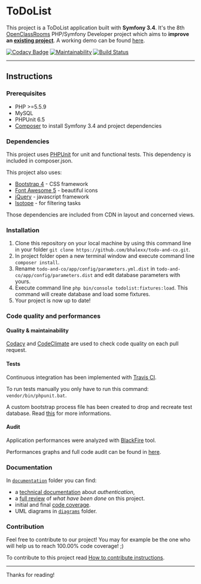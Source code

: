 ToDoList
========

This project is a ToDoList application built with **Symfony 3.4**. It's the 8th [OpenClassRooms][1] PHP/Symfony Developer project which aims to **improve an [existing project][2]**. A working demo can be found [here][3].

[![Codacy Badge](https://api.codacy.com/project/badge/Grade/f8298a5cef654259b15c9e8abc6b14bf)](https://www.codacy.com/app/bhalexx/todo-and-co?utm_source=github.com&amp;utm_medium=referral&amp;utm_content=bhalexx/todo-and-co&amp;utm_campaign=Badge_Grade)
[![Maintainability](https://api.codeclimate.com/v1/badges/27589e36ac087f3c6f98/maintainability)](https://codeclimate.com/github/bhalexx/todo-and-co/maintainability)
[![Build Status](https://travis-ci.org/bhalexx/todo-and-co.svg?branch=master)](https://travis-ci.org/bhalexx/todo-and-co)

---

Instructions
-------------------

### Prerequisites
- PHP >=5.5.9
- MySQL
- PHPUnit 6.5
- [Composer][4] to install Symfony 3.4 and project dependencies

### Dependencies
This project uses [PHPUnit][5] for unit and functional tests. This dependency is included in composer.json.

This project also uses:
- [Bootstrap 4][6] - CSS framework
- [Font Awesome 5][7] - beautiful icons
- [jQuery][8] - javascript framework
- [Isotope][9] - for filtering tasks

Those dependencies are included from CDN in layout and concerned views.

### Installation
1. Clone this repository on your local machine by using this command line in your folder `git clone https://github.com/bhalexx/todo-and-co.git`.
2. In project folder open a new terminal window and execute command line `composer install`.
3. Rename `todo-and-co/app/config/parameters.yml.dist` in `todo-and-co/app/config/parameters.dist` and edit database parameters with yours.
4. Execute command line `php bin/console todolist:fixtures:load`. This command will create database and load some fixtures.
5. Your project is now up to date!

### Code quality and performances

#### Quality & maintainability
[Codacy][10] and [CodeClimate][11] are used to check code quality on each pull request.

#### Tests
Continuous integration has been implemented with [Travis CI][12].

To run tests manually you only have to run this command: `vendor/bin/phpunit.bat`.

A custom bootstrap process file has been created to drop and recreate test database. Read [this][13] for more informations.

#### Audit
Application performances were analyzed with [BlackFire][15] tool.

Performances graphs and full code audit can be found in [here][16].

### Documentation
In [`documentation`][17] folder you can find:
- a [technical documentation][18] about *authentication*,
- a [full review][19] of *what have been done* on this project.
- initial and final [code coverage][14].
- UML diagrams in [`diagrams`][21] folder.

### Contribution
Feel free to contribute to our project! You may for example be the one who will help us to reach 100.00% code coverage! ;)

To contribute to this project read [How to contribute instructions][20].

---

Thanks for reading!

[1]: https://openclassrooms.com
[2]: https://github.com/saro0h/projet8-TodoList
[3]: http://www.todolist.bhalexx.me/
[4]: https://getcomposer.org
[5]: https://phpunit.de
[6]: https://getbootstrap.com
[7]: https://fontawesome.com
[8]: https://jquery.com
[9]: https://isotope.metafizzy.co
[10]: https://codacy.com
[11]: https://codeclimate.com
[12]: https://travis-ci.org
[13]: https://symfony.com/doc/3.4/testing/bootstrap.html
[14]: https://github.com/bhalexx/todo-and-co/tree/master/documentation/coverage
[15]: https://blackfire.io
[16]: https://github.com/bhalexx/todo-and-co/tree/master/documentation/Audit.pdf
[17]: https://github.com/bhalexx/todo-and-co/tree/master/documentation
[18]: https://github.com/bhalexx/todo-and-co/tree/master/documentation/Authentication.md
[19]: https://github.com/bhalexx/todo-and-co/tree/master/documentation/WhatHaveBeenDone.md
[20]: https://github.com/bhalexx/todo-and-co/tree/master/CONTRIBUTING.md
[21]: https://github.com/bhalexx/todo-and-co/tree/master/documentation/diagrams